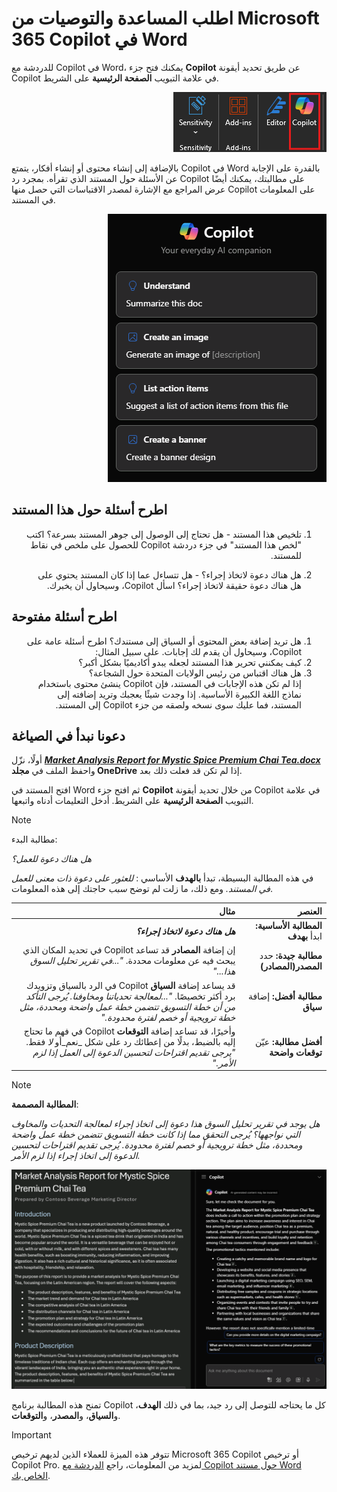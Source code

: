 # اطلب المساعدة والتوصيات من Microsoft 365 Copilot في Word

للدردشة مع Copilot في Word، يمكنك فتح جزء <b>Copilot</b> عن طريق تحديد أيقونة Copilot في علامة التبويب <b>الصفحة الرئيسية</b> على الشريط.
<p dir="rtl"><a href="https://github.com/MicrosoftLearning/MS-4005-Craft-effective-prompts-for-Microsoft-Copilot-for-Microsoft-365.ar-sa/blob/main/Instructions/Labs/media/ask_copilot-ribbon-word.png"><img src="https://github.com/MicrosoftLearning/MS-4005-Craft-effective-prompts-for-Microsoft-Copilot-for-Microsoft-365.ar-sa/blob/main/Instructions/Labs/media/ask_copilot-ribbon-word.png" alt="لقطة شاشة لأيقونة Copilot في شريط Word."> </a></p>


بالإضافة إلى إنشاء محتوى أو إنشاء أفكار، يتمتع Copilot في Word بالقدرة على الإجابة عن الأسئلة حول المستند الذي تقرأه. بمجرد رد Copilot على مطالبتك، يمكنك أيضًا عرض المراجع مع الإشارة لمصدر الاقتباسات التي حصل منها Copilot على المعلومات في المستند.

<p dir="rtl"><a href="https://github.com/MicrosoftLearning/MS-4005-Craft-effective-prompts-for-Microsoft-Copilot-for-Microsoft-365.ar-sa/blob/main/Instructions/Labs/media/ask_copilot-pane-word.png"><img src="https://github.com/MicrosoftLearning/MS-4005-Craft-effective-prompts-for-Microsoft-Copilot-for-Microsoft-365.ar-sa/blob/main/Instructions/Labs/media/ask_copilot-pane-word.png" alt="قطة شاشة للوحة Copilot في Word عند فتحها لأول مرة."> </a></p>

## اطرح أسئلة حول هذا المستند
<ol dir='rtl'>
<li>
تلخيص هذا المستند - هل تحتاج إلى الوصول إلى جوهر المستند بسرعة؟ اكتب "لخص هذا المستند" في جزء دردشة Copilot للحصول على ملخص في نقاط للمستند.
</li>
<li>

هل هناك دعوة لاتخاذ إجراء؟ - هل تتساءل عما إذا كان المستند يحتوي على هل هناك دعوة حقيقة لاتخاذ إجراء؟ اسأل Copilot، وسيحاول أن يخبرك.
</li>
</ol>

## اطرح أسئلة مفتوحة
<ol dir='rtl'>
<li>
هل تريد إضافة بعض المحتوى أو السياق إلى مستندك؟ اطرح أسئلة عامة على Copilot، وسيحاول أن يقدم لك إجابات. على سبيل المثال:
<li>
كيف يمكنني تحرير هذا المستند لجعله يبدو أكاديميًا بشكل أكبر؟
</li>
<li>
هل هناك اقتباس من رئيس الولايات المتحدة حول الشجاعة؟
</li>
إذا لم تكن هذه الإجابات في المستند، فإن Copilot ينشئ محتوى باستخدام نماذج اللغة الكبيرة الأساسية. إذا وجدت شيئًا يعجبك وتريد إضافته إلى المستند، فما عليك سوى نسخه ولصقه من جزء Copilot إلى المستند.
</li>
</ol>

## دعونا نبدأ في الصياغة

أولًا، نزّل <b>_[Market Analysis Report for Mystic Spice Premium Chai Tea.docx](https://go.microsoft.com/fwlink/?linkid=2268826)_</b> واحفظ الملف في <b>مجلد OneDrive</b> إذا لم تكن قد فعلت ذلك بعد.

افتح المستند في Word ثم افتح جزء <b>Copilot</b> من خلال تحديد أيقونة Copilot في علامة التبويب <b>الصفحة الرئيسية</b> على الشريط. أدخل التعليمات أدناه واتبعها.

> [!NOTE]
> مطالبة البدء:
>
> _هل هناك دعوة للعمل؟_

في هذه المطالبة البسيطة، تبدأ <b>بالهدف</b> الأساسي : _للعثور على دعوة ذات معنى للعمل في المستند._ ومع ذلك، ما زلت لم توضح _سبب_ حاجتك إلى هذه المعلومات.

<markdown-accessiblity-table data-catalyst=""><div dir="rtl"><table>
<thead>
<tr>
<th align="right">العنصر</th>
<th align="right">مثال</th>
</tr>
</thead>
<tbody>
<tr>
<td align="right"><b>المطالبة الأساسية:</b> ابدأ <b>بهدف</b></td>
<td align="right"><b><em>هل هناك دعوة لاتخاذ إجراء؟</em></b></td>
</tr>
<tr>
<td align="right"><b>مطالبة جيدة:</b> حدد <b>المصدر(المصادر)</b></td>
<td align="right">إن إضافة <b>المصادر</b> قد تساعد Copilot في تحديد المكان الذي يبحث فيه عن معلومات محددة. <em>"...في تقرير تحليل السوق هذا..."</em></td>
</tr>
<tr>
<td align="right"><b>مطالبة أفضل:</b> إضافة <b>سياق</b></td>
<td align="right">قد يساعد إضافة <b>السياق</b> Copilot في الرد بالسياق وتزويدك برد أكثر تخصيصًا. <em>"...لمعالجة تحدياتنا ومخاوفنا. يُرجى التأكد من أن خطة التسويق تتضمن خطة عمل واضحة ومحددة، مثل خطة ترويجية أو خصم لفترة محدودة."</em></td>
</tr>
<tr>
<td align="right"><b>أفضل مطالبة:</b> عيّن <b>توقعات<b> واضحة</b></b></td>
<td align="right">وأخيرًا، قد تساعد إضافة <b>التوقعات</b> Copilot في فهم ما تحتاج إليه بالضبط، بدلًا من إعطائك رد على شكل _نعم_أو <em>لا</em> فقط. <em>"يرجى تقديم اقتراحات لتحسين الدعوة إلى العمل إذا لزم الأمر."</em></td>
</tr>
</tbody>
</table></div></markdown-accessiblity-table>

> [!NOTE]
> <b>المطالبة المصممة</b>:
>
> _هل يوجد في تقرير تحليل السوق هذا دعوة إلى اتخاذ إجراء لمعالجة التحديات والمخاوف التي نواجهها؟ يُرجى التحقق مما إذا كانت خطة التسويق تتضمن خطة عمل واضحة ومحددة، مثل خطة ترويجية أو خصم لفترة محدودة. يُرجى تقديم اقتراحات لتحسين الدعوة إلى اتخاذ إجراء إذا لزم الأمر._
<p dir="rtl"><a href="https://github.com/MicrosoftLearning/MS-4005-Craft-effective-prompts-for-Microsoft-Copilot-for-Microsoft-365.ar-sa/blob/main/Instructions/Labs/media/ask_copilot-prompt-results-word.png"><img src="https://github.com/MicrosoftLearning/MS-4005-Craft-effective-prompts-for-Microsoft-Copilot-for-Microsoft-365.ar-sa/blob/main/Instructions/Labs/media/ask_copilot-prompt-results-word.png" alt="لالتقط لقطة شاشة لنتائج المطالبة المصممة مسبقًا مقابل مستند العينة باستخدام Copilot في Word."></a></p>


تمنح هذه المطالبة برنامج Copilot كل ما يحتاجه للتوصل إلى رد جيد، بما في ذلك <b>الهدف</b>، و<b>السياق</b>، و<b>المصدر</b>، و<b>التوقعات</b>.

> [!IMPORTANT]
> تتوفر هذه الميزة للعملاء الذين لديهم ترخيص Microsoft 365 Copilot أو ترخيص Copilot Pro. لمزيد من المعلومات، راجع [الدردشة مع Copilot حول مستند Word الخاص بك](https://support.microsoft.com/office/chat-with-copilot-about-your-word-document-4482c688-a495-4571-bfcd-4a9fc6608090).
